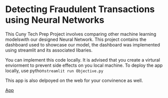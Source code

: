 # Detecting Fraudulent Transactions using Neural Networks

This Cuny Tech Prep Project involves comparing other machine learning modelswith our designed Neural Network.
 This project contains the dashboard used to showcase our model, the dashboard was implemented using streamlit and its associated libaries.

 You can implement this code locally.
It is advised that you create a virtural enviorment to prevent side effects on you local machine. To deploy the app locally, use python```streamlit run Objective.py```


This app is also delpoyed on the web for your convinence as well.

[App](https://fraud-detection-model--jonathan-shields-anthony-poon-evan-perez.streamlit.app/)
